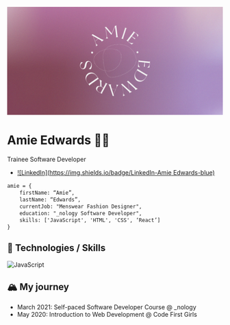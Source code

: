 ![](https://github.com/amiehannah/amiehannah/blob/main/Artboard%201.png)
# Amie Edwards 👩‍💻

Trainee Software Developer

- [![LinkedIn](https://img.shields.io/badge/LinkedIn-Amie Edwards-blue)](https://www.linkedin.com/in/amie-edwards-70a19068/)

```
amie = { 
	firstName: “Amie”,
	lastName: “Edwards”,
	currentJob: "Menswear Fashion Designer",
	education: "_nology Software Developer",
	skills: ['JavaScript', 'HTML', 'CSS', ‘React’]
}

```


## 🤖 Technologies / Skills
![JavaScript](https://img.shields.io/badge/-JavaScript-)



## 🏔️ My journey 
- March 2021: Self-paced Software Developer Course @ _nology
- May 2020: Introduction to Web Development @ Code First Girls
